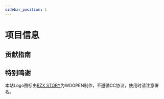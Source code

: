 ```yaml
---
sidebar_position: 1
---
```


# 项目信息

## 贡献指南

## 特别鸣谢
本站Logo图标由[RZX STORY](https://www.wikidot.com/user:info/rzx-story)为WDOPEN制作，不遵循CC协议，使用时请注意署名。